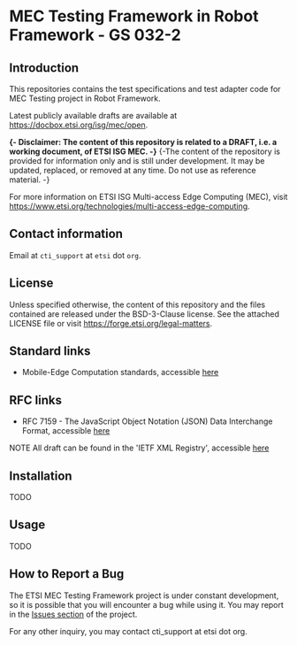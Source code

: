 # MEC Testing Framework in Robot Framework - GS 032-2

## Introduction
This repositories contains the test specifications and test adapter code for MEC Testing project in Robot Framework.

Latest publicly available drafts are available at https://docbox.etsi.org/isg/mec/open.

**{- Disclaimer: The content of this repository is related to a DRAFT, i.e. a working document, of ETSI ISG MEC. -}**
{-The content of the repository is provided for information only and is still under development. It may be updated, replaced, or removed at any time. Do not use as reference material. -} 

For more information on ETSI ISG Multi-access Edge Computing (MEC), visit https://www.etsi.org/technologies/multi-access-edge-computing.

## Contact information

Email at `cti_support` at `etsi` dot `org`.

## License
Unless specified otherwise, the content of this repository and the files contained are released under the BSD-3-Clause license.
See the attached LICENSE file or visit https://forge.etsi.org/legal-matters.

## Standard links
- Mobile-Edge Computation standards, accessible [here](https://www.etsi.org/standards#page=1&search=MEC&title=1&etsiNumber=1&content=1&version=0&onApproval=1&published=1&historical=1&startDate=1988-01-15&endDate=2019-05-06&harmonized=0&keyword=&TB=&stdType=&frequency=&mandate=&collection=&sort=1)

## RFC links
- RFC 7159 - The JavaScript Object Notation (JSON) Data Interchange Format, accessible [here](https://tools.ietf.org/html/rfc7159.html)

NOTE All draft can be found in the 'IETF XML Registry', accessible [here](https://www.iana.org/assignments/xml-registry/xml-registry.xhtml)


## Installation

TODO


## Usage

TODO


## How to Report a Bug

The ETSI MEC Testing Framework project is under constant development, so it is possible that you will
encounter a bug while using it. You may report in the [Issues section](https://forge.etsi.org/rep/mec/gs032p3-robot-test-suite/issues) of the project.

For any other inquiry, you may contact cti_support at etsi dot org.

